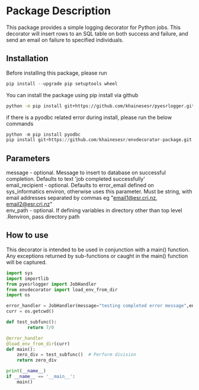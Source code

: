 # Package Description

This package provides a simple logging decorator for Python jobs. This decorator will insert rows to an SQL table on both success and failure, and send an email on failure to specified individuals.

## Installation

Before installing this package, please run
```Python
pip install --upgrade pip setuptools wheel
```

You can install the package using pip install via github

```bash
python -m pip install git+https://github.com/khainesesr/pyesrlogger.git
```

if there is a pyodbc related error during install, please run the below commands

```Python
python -m pip install pyodbc
pip install git+https://github.com/khainesesr/envdecorator-package.git
```

## Parameters
message - optional. Message to insert to database on successful completion. Defaults to text 'job completed successfully'  
email_recipient - optional. Defaults to error_email defined on sys_informatics environ, otherwise uses this parameter. Must be string, with email addresses separated by commas eg "email1@esr.cri.nz, email2@esr.cri.nz"  
env_path - optional. If defining variables in directory other than top level .Renviron, pass directory path

## How to use
This decorator is intended to be used in conjunction with a main() function. Any exceptions returned by sub-functions or caught in the main() function will be captured.


```Python
import sys
import importlib
from pyesrlogger import JobHandler
from envdecorator import load_env_from_dir
import os

error_handler = JobHandler(message="testing completed error message",env_path='/home/khaines/test_python_error_logging')
curr = os.getcwd()

def test_subfunc():
        return 7/0

@error_handler
@load_env_from_dir(curr)
def main():
    zero_div = test_subfunc()  # Perform division
    return zero_div

print(__name__)
if __name__ == '__main__':
    main()
```
